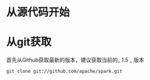 # 从源代码开始
# 从git获取
首先从Github获取最新的版本，建议获取当前的_ 1.5 _ 版本

`git clone git://github.com/apache/spark.git`

